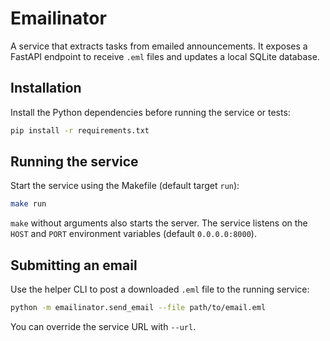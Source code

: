 # Emailinator

A service that extracts tasks from emailed announcements. It exposes a FastAPI endpoint to receive `.eml` files and updates a local SQLite database.

## Installation

Install the Python dependencies before running the service or tests:

```bash
pip install -r requirements.txt
```

## Running the service

Start the service using the Makefile (default target `run`):

```bash
make run
```

`make` without arguments also starts the server. The service listens on the
`HOST` and `PORT` environment variables (default `0.0.0.0:8000`).

## Submitting an email

Use the helper CLI to post a downloaded `.eml` file to the running service:

```bash
python -m emailinator.send_email --file path/to/email.eml
```

You can override the service URL with `--url`.
